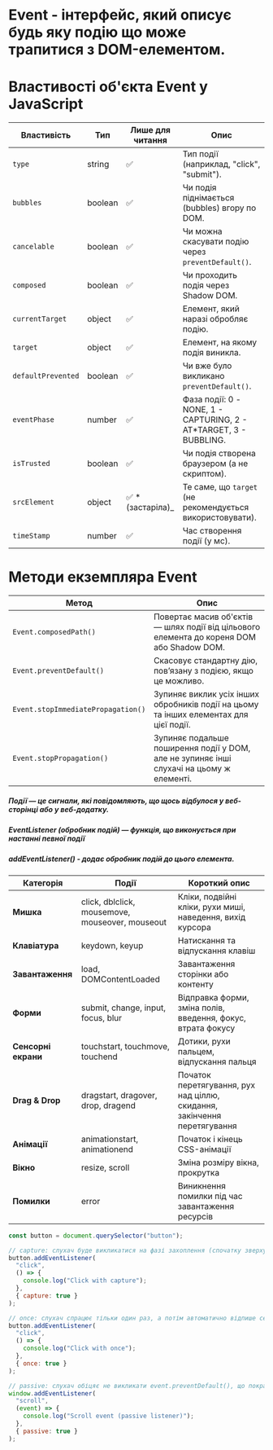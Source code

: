 # Event - інтерфейс, який описує будь яку подію що може трапитися з DOM-елементом.

# Властивості об'єкта Event у JavaScript

| Властивість        | Тип     | Лише для читання   | Опис                                                               |
| ------------------ | ------- | ------------------ | ------------------------------------------------------------------ |
| `type`             | string  | ✅                 | Тип події (наприклад, "click", "submit").                          |
| `bubbles`          | boolean | ✅                 | Чи подія піднімається (bubbles) вгору по DOM.                      |
| `cancelable`       | boolean | ✅                 | Чи можна скасувати подію через `preventDefault()`.                 |
| `composed`         | boolean | ✅                 | Чи проходить подія через Shadow DOM.                               |
| `currentTarget`    | object  | ✅                 | Елемент, який наразі обробляє подію.                               |
| `target`           | object  | ✅                 | Елемент, на якому подія виникла.                                   |
| `defaultPrevented` | boolean | ✅                 | Чи вже було викликано `preventDefault()`.                          |
| `eventPhase`       | number  | ✅                 | Фаза події: 0 - NONE, 1 - CAPTURING, 2 - AT\*TARGET, 3 - BUBBLING. |
| `isTrusted`        | boolean | ✅                 | Чи подія створена браузером (а не скриптом).                       |
| `srcElement`       | object  | ✅ \*(застаріла)\_ | Те саме, що `target` (не рекомендується використовувати).          |
| `timeStamp`        | number  | ✅                 | Час створення події (у мс).                                        |

# Методи екземпляра Event

| Метод                              | Опис                                                                                      |
| ---------------------------------- | ----------------------------------------------------------------------------------------- |
| `Event.composedPath()`             | Повертає масив об'єктів — шлях події від цільового елемента до кореня DOM або Shadow DOM. |
| `Event.preventDefault()`           | Скасовує стандартну дію, пов’язану з подією, якщо це можливо.                             |
| `Event.stopImmediatePropagation()` | Зупиняє виклик усіх інших обробників події на цьому та інших елементах для цієї події.    |
| `Event.stopPropagation()`          | Зупиняє подальше поширення події у DOM, але не зупиняє інші слухачі на цьому ж елементі.  |

##### Події — це сигнали, які повідомляють, що щось відбулося у веб-сторінці або у веб-додатку.

##### EventListener (обробник подій) — функція, що виконується при настанні певної події

##### addEventListener() - додає обробник подій до цього елемента.

| Категорія           | Події                                           | Короткий опис                                                            |
| ------------------- | ----------------------------------------------- | ------------------------------------------------------------------------ |
| **Мишка**           | click, dblclick, mousemove, mouseover, mouseout | Кліки, подвійні кліки, рухи миші, наведення, вихід курсора               |
| **Клавіатура**      | keydown, keyup                                  | Натискання та відпускання клавіш                                         |
| **Завантаження**    | load, DOMContentLoaded                          | Завантаження сторінки або контенту                                       |
| **Форми**           | submit, change, input, focus, blur              | Відправка форми, зміна полів, введення, фокус, втрата фокусу             |
| **Сенсорні екрани** | touchstart, touchmove, touchend                 | Дотики, рухи пальцем, відпускання пальця                                 |
| **Drag & Drop**     | dragstart, dragover, drop, dragend              | Початок перетягування, рух над ціллю, скидання, закінчення перетягування |
| **Анімації**        | animationstart, animationend                    | Початок і кінець CSS-анімації                                            |
| **Вікно**           | resize, scroll                                  | Зміна розміру вікна, прокрутка                                           |
| **Помилки**         | error                                           | Виникнення помилки під час завантаження ресурсів                         |

```js
const button = document.querySelector("button");

// capture: слухач буде викликатися на фазі захоплення (спочатку зверху вниз)
button.addEventListener(
  "click",
  () => {
    console.log("Click with capture");
  },
  { capture: true }
);

// once: слухач спрацює тільки один раз, а потім автоматично відпише себе
button.addEventListener(
  "click",
  () => {
    console.log("Click with once");
  },
  { once: true }
);

// passive: слухач обіцяє не викликати event.preventDefault(), що покращує прокрутку
window.addEventListener(
  "scroll",
  (event) => {
    console.log("Scroll event (passive listener)");
  },
  { passive: true }
);
```
